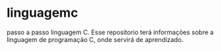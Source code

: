# linguagemc
passo a passo linguagem C.
Esse repositorio terá informações sobre a linguagem de programação C, onde servirá de aprendizado.
